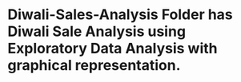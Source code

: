 # Diwali-Sales-Analysis Folder has Diwali Sale Analysis using Exploratory Data Analysis with graphical representation.
